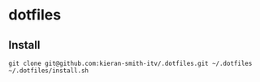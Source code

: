 # dotfiles

## Install

    git clone git@github.com:kieran-smith-itv/.dotfiles.git ~/.dotfiles
    ~/.dotfiles/install.sh
